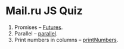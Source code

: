 # Mail.ru JS Quiz

1. Promises – [Futures](../src/futures/solution.js).
2. Parallel – [parallel](../src/parallel/solution.js).
3. Print numbers in columns – [printNumbers](../src/printNumbers/solution.js).
